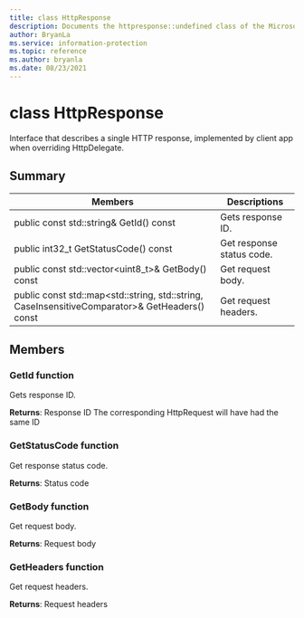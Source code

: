 ```yaml
---
title: class HttpResponse 
description: Documents the httpresponse::undefined class of the Microsoft Information Protection (MIP) SDK.
author: BryanLa
ms.service: information-protection
ms.topic: reference
ms.author: bryanla
ms.date: 08/23/2021
---
```


# class HttpResponse 
Interface that describes a single HTTP response, implemented by client app when overriding HttpDelegate.
  
## Summary
 Members                        | Descriptions                                
--------------------------------|---------------------------------------------
public const std::string& GetId() const  |  Gets response ID.
public int32_t GetStatusCode() const  |  Get response status code.
public const std::vector\<uint8_t\>& GetBody() const  |  Get request body.
public const std::map\<std::string, std::string, CaseInsensitiveComparator\>& GetHeaders() const  |  Get request headers.
  
## Members
  
### GetId function
Gets response ID.

  
**Returns**: Response ID
The corresponding HttpRequest will have had the same ID
  
### GetStatusCode function
Get response status code.

  
**Returns**: Status code
  
### GetBody function
Get request body.

  
**Returns**: Request body
  
### GetHeaders function
Get request headers.

  
**Returns**: Request headers